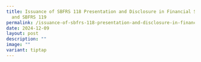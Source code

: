 ```yaml
---
title: Issuance of SBFRS 118 Presentation and Disclosure in Financial Statements
  and SBFRS 119
permalink: /issuance-of-sbfrs-118-presentation-and-disclosure-in-financial-statements-and-sbfrs-119/
date: 2024-12-09
layout: post
description: ""
image: ""
variant: tiptap
---
```

<p></p>